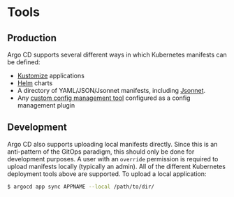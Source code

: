 # Tools

## Production

Argo CD supports several different ways in which Kubernetes manifests can be defined:

* [Kustomize](kustomize.md) applications
* [Helm](helm.md) charts
* A directory of YAML/JSON/Jsonnet manifests, including [Jsonnet](jsonnet.md).
* Any [custom config management tool](../operator-manual/config-management-plugins.md) configured as a config management plugin

## Development
Argo CD also supports uploading local manifests directly. Since this is an anti-pattern of the
GitOps paradigm, this should only be done for development purposes. A user with an `override` permission is required
to upload manifests locally (typically an admin). All of the different Kubernetes deployment tools above are supported.
To upload a local application:

```bash
$ argocd app sync APPNAME --local /path/to/dir/
```
